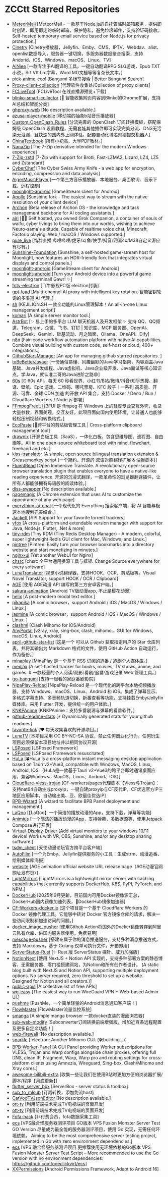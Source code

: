 # ZCCtt Starred Repositories

- [MeteorMail](https://github.com/lbjlaq/MeteorMail)	[MeteorMail - 一款基于Node.js的自托管临时邮箱服务，提供即时创建、即用即走的临时邮箱，保护隐私，避免垃圾邮件，支持验证码接收。Self-hosted temporary email service based on Node.js for privacy protection.]
- [Cinetry](https://github.com/gstory0404/Cinetry)	[Cinetry播放器，Jellyfin、Emby、CMS、IPTV、Webdav、alist、openlist数据导入，服务器一键切换，多服务器数据聚合搜索，支持Andorid、iOS、Windows、macOS、Linux、TV]
- [AiNiee](https://github.com/NEKOparapa/AiNiee)	[一款专注于Ai翻译的工具，一键自动翻译RPG SLG游戏，Epub TXT小说，Srt Vtt Lrc字幕，Word MD文档等等复杂长文本。]
- [pick-anime-cool](https://github.com/Ezer015/pick-anime-cool)	[Bangumi 多标签搜索 | Better Bangumi Search]
- [Proxy-client-collection](https://github.com/snow-moonlight1/Proxy-client-collection)	[代理软件收集处/Collection of proxy clients]
- [FCLiveTool](https://github.com/FHWWC/FCLiveTool)	[FCLiveTool 在线直播源预览+下载]
- [blinko-smart-collector](https://github.com/tangchunwu/blinko-smart-collector)	[🚀 智能收集网页内容到Blinko的Chrome扩展，支持AI总结和智能分类]
- [ghproxy-web](https://github.com/oopsunix/ghproxy-web)	[No description available.]
- [azusa-player-mobile](https://github.com/lovegaoshi/azusa-player-mobile)	[移动端的抽象b站音乐播放器]
- [Custom_OpenClash_Rules](https://github.com/Aethersailor/Custom_OpenClash_Rules)	[分流完善的 OpenClash 订阅转换模板，搭配保姆级 OpenClash 设置教程，无需套娃其他插件即可实现完美分流、DNS无污染无泄漏，且快速的国内外上网体验，配套自动化域名规则提交机器人]
- [ChinaTextbook](https://github.com/TapXWorld/ChinaTextbook)	[所有小初高、大学PDF教材。]
- [NanaZip](https://github.com/M2Team/NanaZip)	[The 7-Zip derivative intended for the modern Windows experience]
- [7-Zip-zstd](https://github.com/mcmilk/7-Zip-zstd)	[7-Zip with support for Brotli, Fast-LZMA2, Lizard, LZ4, LZ5 and Zstandard]
- [CyberChef](https://github.com/gchq/CyberChef)	[The Cyber Swiss Army Knife - a web app for encryption, encoding, compression and data analysis]
- [AlgerMusicPlayer](https://github.com/algerkong/AlgerMusicPlayer)	[一个第三方音乐播放器、本地服务、桌面歌词、音乐下载、远程控制]
- [moonlight-android](https://github.com/ClassicOldSong/moonlight-android)	[GameStream client for Android]
- [Apollo](https://github.com/ClassicOldSong/Apollo)	[Sunshine fork - The easiest way to stream with the native resolution of your client device]
- [Archon](https://github.com/coleam00/Archon)	[Beta release of Archon OS - the knowledge and task management backbone for AI coding assistants.]
- [airi](https://github.com/moeru-ai/airi)	[💖🧸 Self hosted, you owned Grok Companion, a container of souls of waifu, cyber livings to bring them into our worlds, wishing to achieve Neuro-sama's altitude. Capable of realtime voice chat, Minecraft, Factorio playing. Web / macOS / Windows supported.]
- [pure_live](https://github.com/liuchuancong/pure_live)	[纯粹直播:哔哩哔哩/虎牙/斗鱼/快手/抖音/网易cc/M38自定义源应有尽有。]
- [Sunshine-Foundation](https://github.com/qiin2333/Sunshine-Foundation)	[Sunshine, a self-hosted game-stream host for Moonlight, now features an HDR-friendly fork that integrates virtual displays and control panels.]
- [moonlight-android](https://github.com/WACrown/moonlight-android)	[GameStream client for Android]
- [moonlight-android](https://github.com/qiin2333/moonlight-android)	[Turn your Android device into a powerful game streaming terminal! Gawr! ✨]
- [fntv-electron](https://github.com/QiaoKes/fntv-electron)	[飞牛影视PC版 electron封装]
- [gpt-load](https://github.com/tbphp/gpt-load)	[Multi-channel AI proxy with intelligent key rotation. 智能密钥轮询的多渠道 AI 代理。]
- [sh](https://github.com/kejilion/sh)	[KEJILION.SH 一款全功能的Linux管理脚本！An all-in-one Linux management script!]
- [komari](https://github.com/komari-monitor/komari)	[A simple server monitor tool.]
- [AstrBot](https://github.com/AstrBotDevs/AstrBot)	[✨ 易上手的多平台 LLM 聊天机器人及开发框架 ✨ 支持 QQ、QQ频道、Telegram、企微、飞书、钉钉 | 知识库、MCP 服务器、OpenAI、DeepSeek、Gemini、硅基流动、月之暗面、Ollama、OneAPI、Dify]
- [n8n](https://github.com/n8n-io/n8n)	[Fair-code workflow automation platform with native AI capabilities. Combine visual building with custom code, self-host or cloud, 400+ integrations.]
- [GithubStarsManager](https://github.com/AmintaCCCP/GithubStarsManager)	[An app for managing github starred repositories. ]
- [toBeBetterJavaer](https://github.com/itwanger/toBeBetterJavaer)	[一份通俗易懂、风趣幽默的Java学习指南，内容涵盖Java基础、Java并发编程、Java虚拟机、Java企业级开发、Java面试等核心知识点。学Java，就认准二哥的Java进阶之路😄]
- [60s](https://github.com/vikiboss/60s)	[⏰ 60s API，每天 60 秒看世界、小红书/B站/微博/抖音/知乎热搜、翻译、壁纸、Epic 游戏、二维码、哪吒票房、KFC 段子｜一系列 高质量、开源、可靠、全球 CDN 加速 的开放 API 集合，支持 Docker / Deno / Bun / Cloudflare Workers / Node.js 部署]
- [FFmpegFreeUI](https://github.com/Lake1059/FFmpegFreeUI)	[3FUI 是 ffmpeg 在 Windows 上的轻度专业交互外壳，收录大量参数，界面美观，交互友好。此项目面向国内使用环境，让普通人也能够轻松压制视频和转换格式。]
- [EcoPaste](https://github.com/EcoPasteHub/EcoPaste)	[🎉跨平台的剪贴板管理工具 | Cross-platform clipboard management tool]
- [drawnix](https://github.com/plait-board/drawnix)	[开源白板工具（SaaS），一体化白板，包含思维导图、流程图、自由画等。All in one open-source whiteboard tool with mind, flowchart, freehand and etc.]
- [kiss-translator](https://github.com/fishjar/kiss-translator)	[A simple, open source bilingual translation extension & Greasemonkey script (一个简约、开源的 双语对照翻译扩展 & 油猴脚本)]
- [FluentRead](https://github.com/Bistutu/FluentRead)	[Open Immersive Translate. A revolutionary open-source browser translation plugin that enables everyone to have a native-like reading experience. 开源的沉浸式翻译，一款革命性的浏览器翻译插件，让所有人都能够拥有母语般的阅读体验。]
- [dlss-swapper](https://github.com/beeradmoore/dlss-swapper)	[No description available.]
- [pagemagic](https://github.com/khaledh/pagemagic)	[A Chrome extension that uses AI to customize the appearance of any web page]
- [everything-ai-chat](https://github.com/MaskerPRC/everything-ai-chat)	[一个现代化的 Everything 搜索客户端，将 AI 智能与极速本地搜索完美结合。]
- [Jackett](https://github.com/Jackett/Jackett)	[API Support for your favorite torrent trackers]
- [vfox](https://github.com/version-fox/vfox)	[A cross-platform and extendable version manager with support for Java, Node.js, Flutter, .Net & more]
- [tiny-rdm](https://github.com/tiny-craft/tiny-rdm)	[Tiny RDM (Tiny Redis Desktop Manager) - A modern, colorful, super lightweight Redis GUI client for Mac, Windows, and Linux.]
- [pintree](https://github.com/Pintree-io/pintree)	[Pintree: Easily turn your browser bookmarks into a directory website and start monetizing in minutes.]
- [nginx-ui](https://github.com/0xJacky/nginx-ui)	[Yet another WebUI for Nginx]
- [chsrc](https://github.com/RubyMetric/chsrc)	[chsrc 全平台通用换源工具与框架. Change Source everywhere for every software]
- [LunaTranslator](https://github.com/HIllya51/LunaTranslator)	[视觉小说翻译器，支持HOOK、OCR、剪贴板等。Visual Novel Translator, support HOOK / OCR / Clipboard]
- [AGE](https://github.com/xihan123/AGE)	[使用 AGE动漫 API 编写的第三方安卓客户端。]
- [sakura-animation](https://github.com/peacefulprogram/sakura-animation)	[Android TV版动漫app, 不止是樱花动漫]
- [helix](https://github.com/helix-editor/helix)	[A post-modern modal text editor.]
- [pikapika](https://github.com/ComicSparks/pikapika)	[A comic browser，support Android / iOS / MacOS / Windows / Linux.]
- [jasmine](https://github.com/ComicSparks/jasmine)	[A comic browser，support Android / iOS / MacOS / Windows / Linux. ]
- [clashmi](https://github.com/KaringX/clashmi)	[Clash Mihomo for iOS/Android]
- [AnyPortal](https://github.com/AnyPortal/AnyPortal)	[v2ray, xray, sing-box, clash, mihomo... GUI for Windows, macOS, Linux, Android]
- [april-github-star-list](https://github.com/april-projects/april-github-star-list)	[这是一个 可以从 Github 获取指定用户的 Star 仓库列表，并将其输出为 Markdown 格式的文件，使用 GitHub Action 自动运行，作为备份。]
- [minaplay](https://github.com/nepsyn/minaplay)	[MinaPlay 是一个基于 RSS 订阅的追番 / 追剧个人媒体库。]
- [mediax](https://github.com/scenery/mediax)	[A self-hosted tracker for books, movies, TV shows, anime, and games. # 一款轻量的个人阅读/观影/看剧/追番/游戏记录 Web 管理工具。]
- [go-bangumi](https://github.com/eventlOwOp/go-bangumi)	[支持一起看的家庭番剧影院]
- [NipaPlay-Reload](https://github.com/MCDFsteve/NipaPlay-Reload)	[NipaPlay-Reload 是一个现代化的跨平台本地视频播放器，支持 Windows、macOS、Linux、Android 和 iOS。集成了弹幕显示、多格式字幕支持、多音频轨道切换，新番查看等功能，支持挂载Emby/Jellyfin媒体库。采用 Flutter 开发，提供统一的用户体验。]
- [KNKPAnime](https://github.com/KNKPA/KNKPAnime)	[KNKPAnime：支持多番剧源与弹幕的看番软件。]
- [github-readme-stats](https://github.com/anuraghazra/github-readme-stats)	[:zap: Dynamically generated stats for your github readmes]
- [favorite-link](https://github.com/guanguans/favorite-link)	[❤️ 每天收集喜欢的开源项目。]
- [LunaTV](https://github.com/MoonTechLab/LunaTV)	[本项目采用 CC BY-NC-SA 协议，禁止任何商业化行为，任何衍生项目必须保留本项目地址并以相同协议开源]
- [LSPosed](https://github.com/LSPosed/LSPosed)	[LSPosed Framework]
- [LSPosed](https://github.com/JingMatrix/LSPosed)	[LSPosed Framework resuscitated]
- [HuLa](https://github.com/HuLaSpark/HuLa)	[🍀HuLa is a cross-platform instant messaging desktop application based on Tauri v2+Vue3, compatible with Windows, MacOS, Linux, Android, IOS  （HuLa是一款基于Tauri v2+Vue3的跨平台即时通讯桌面应用，兼容Windows、MacOS、Linux、Android、IOS）]
- [Cloudflare-vless-trojan](https://github.com/yonggekkk/Cloudflare-vless-trojan)	[CF-workers/pages代理脚本【Vless与Trojan】：支持nat64自动生成proxyip，一键自建proxyip与CF反代IP，CF优选官方IP三地区应用脚本，自动输出美、亚、欧最佳优选IP]
- [BPB-Wizard](https://github.com/bia-pain-bache/BPB-Wizard)	[A wizard to facilitate BPB Panel deployment and management.]
- [LaQoo](https://github.com/laqoome/LaQoo)	[【LaQoo】一个简洁的播放动漫的App，支持下载，弹幕等功能]
- [Animius](https://github.com/lanlinju/Animius)	[一个简洁的播放动漫的App，支持弹幕，多数据源等，使用Jetpack Compose进行开发]
- [Virtual-Display-Driver](https://github.com/VirtualDrivers/Virtual-Display-Driver)	[Add virtual monitors to your windows 10/11 device! Works with VR, OBS, Sunshine, and/or any desktop sharing software.]
- [tsdm_client](https://github.com/realth000/tsdm_client)	[天使动漫论坛官方跨平台客户端]
- [AutoFilm](https://github.com/Akimio521/AutoFilm)	[一个为Emby、Jellyfin提供服务的小工具：生成strm、动漫追番、绘制媒体库海报]
- [website](https://github.com/agefanscom/website)	[AGE animation official website URL release page（AGE动漫官网网址发布页）]
- [LightMirrors](https://github.com/NoCLin/LightMirrors)	[LightMirrors is a lightweight mirror server with caching capabilities that currently supports DockerHub, K8S, PyPI, PyTorch, and NPM.]
- [DockerHub](https://github.com/dongyubin/DockerHub)	[2025年9月更新，目前国内可用Docker镜像源汇总，DockerHub国内镜像加速列表，🚀DockerHub镜像加速器]
- [CF-Workers-docker.io](https://github.com/cmliu/CF-Workers-docker.io)	[这个项目是一个基于 Cloudflare Workers 的 Docker 镜像代理工具。它能够中转对 Docker 官方镜像仓库的请求，解决一些访问限制和加速访问的问题。]
- [docker_image_pusher](https://github.com/tech-shrimp/docker_image_pusher)	[使用Github Action将国外的Docker镜像转存到阿里云私有仓库，供国内服务器使用，免费易用]
- [message-pusher](https://github.com/songquanpeng/message-pusher)	[搭建专属于你的消息推送服务，支持多种消息推送方式，支持 Markdown，基于 Golang 仅单可执行文件，开箱即用]
- [ServerStatus-Rust](https://github.com/zdz/ServerStatus-Rust)	[✨ Rust 版 ServerStatus 探针、威力加强版]
- [NotionNext](https://github.com/tangly1024/NotionNext)	[使用 NextJS + Notion API 实现的，支持多种部署方案的静态博客，无需服务器、零门槛搭建网站，为Notion和所有创作者设计。 (A static blog built with NextJS and Notion API, supporting multiple deployment options. No server required, zero threshold to set up a website. Designed for Notion and all creators.)]
- [public-apis](https://github.com/public-apis/public-apis)	[A collective list of free APIs]
- [wg-easy](https://github.com/wg-easy/wg-easy)	[The easiest way to run WireGuard VPN + Web-based Admin UI.]
- [pushme](https://github.com/yafoo/pushme)	[PushMe，一个简单轻量的Android消息通知客户端！]
- [FlowMaster](https://github.com/vbskycn/FlowMaster)	[FlowMaster流量监控系统]
- [smanga](https://github.com/lkw199711/smanga)	[A simple manga browser 一款docker直装的漫画浏览器]
- [sub-web-modify](https://github.com/youshandefeiyang/sub-web-modify)	[Subconverter订阅转换前端增强版，增加近百条远程配置及更多自定义功能！]
- [web-firewall](https://github.com/moreKing/web-firewall)	[No description available.]
- [sparkle](https://github.com/xishang0128/sparkle)	[:electron: Another Mihomo GUI. (🛠building...)]
- [BPB-Worker-Panel](https://github.com/bia-pain-bache/BPB-Worker-Panel)	[A GUI Panel providing Worker subscriptions for VLESS, Trojan and Warp configs alongside chain proxies, offering full DNS, clean IP,  Fragment, Warp, Warp pro and routing settings for cross-platform clients using Amnezia, Wireguard, Sing-box, Clash/Mihomo and Xray cores.]
- [awesome-bilibili-extra](https://github.com/HCLonely/awesome-bilibili-extra)	[收集一些让我们在使用B站时更加方便的浏览器扩展/脚本/程序【月底更新】]
- [flutter_server_box](https://github.com/lollipopkit/flutter_server_box)	[ServerBox - server status & toolbox]
- [sub_to_mlsub](https://github.com/jekee520/sub_to_mlsub)	[订阅转换，添加免流host]
- [CatVodTVJsonEditor](https://github.com/hfr1107/CatVodTVJsonEditor)	[No description available.]
- [ott-tv](https://github.com/hfr1107/ott-tv)	[利用前端技术完成TV电视端的页面开发]
- [ott-tv](https://github.com/qianqian978/ott-tv)	[利用前端技术完成TV电视端的页面开发]
- [Fofa-hack](https://github.com/Cl0udG0d/Fofa-hack)	[非付费会员，fofa数据采集工具]
- [ecs](https://github.com/oneclickvirt/ecs)	[VPS融合怪服务器测评项目 GO版本 VPS Fusion Monster Server Test GO Version 尽量成为最全能的服务器测评项目，使用 Go 实现，无需任何环境依赖。 Aiming to be the most comprehensive server testing project, implemented in Go with zero environment dependencies.]
- [ecs](https://github.com/spiritLHLS/ecs)	[VPS 融合怪服务器测评项目 更推荐使用无环境依赖的Go版本 VPS Fusion Monster Server Test Script – More recommended to use the Go version with no environment dependencies: https://github.com/oneclickvirt/ecs]
- [XXPermissions](https://github.com/getActivity/XXPermissions)	[Android Permissions Framework, Adapt to Android 16]
